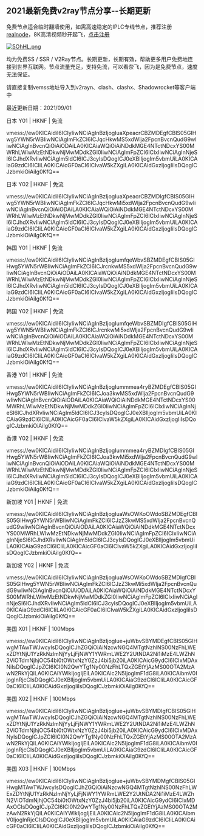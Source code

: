 ## 2021最新免费v2ray节点分享--长期更新

免费节点适合临时翻墙使用，如需高速稳定的IPLC专线节点，推荐注册[realnode](https://user.realnode.pro/#/register?code=c0tBDrSC)，8K高清视频秒开起飞，[点击注册](https://user.realnode.pro/#/register?code=c0tBDrSC)

[![5OhHL.png](https://i.w3tt.com/2021/09/01/5OhHL.png)](https://user.realnode.pro/#/register?code=c0tBDrSC)

均为免费SS / SSR / V2Ray节点。长期更新，长期有效，帮助更多用户免费地连接到世界互联网。节点流量充足，支持免流，可以看奈飞，因为是免费节点，速度无法保证。

请直接复制vemss地址导入到v2rayn、clash、clashx、Shadowrocket等客户端中

最近更新日期：2021/09/01

日本 Y01 | HKNF | 免流

vmess://ew0KICAidiI6ICIyIiwNCiAgInBzIjogIuaXpeacrCBZMDEgfCBIS05GIHwg5YWN5rWBIiwNCiAgImFkZCI6ICJqcHkwMS5xdWlja2FpcnBvcnQudG9wIiwNCiAgInBvcnQiOiAiODAiLA0KICAiaWQiOiAiNDdkMGE4NTctNDcxYS00MWRhLWIwMzEtNDkwNjMwMDdkZGI0IiwNCiAgImFpZCI6ICIxIiwNCiAgInNjeSI6ICJhdXRvIiwNCiAgIm5ldCI6ICJ3cyIsDQogICJ0eXBlIjogIm5vbmUiLA0KICAiaG9zdCI6ICIiLA0KICAicGF0aCI6ICIvaW5kZXgiLA0KICAidGxzIjogIiIsDQogICJzbmkiOiAiIg0KfQ==

日本 Y02 | HKNF | 免流

vmess://ew0KICAidiI6ICIyIiwNCiAgInBzIjogIuaXpeacrCBZMDIgfCBIS05GIHwg5YWN5rWBIiwNCiAgImFkZCI6ICJqcHkwMi5xdWlja2FpcnBvcnQudG9wIiwNCiAgInBvcnQiOiAiODAiLA0KICAiaWQiOiAiNDdkMGE4NTctNDcxYS00MWRhLWIwMzEtNDkwNjMwMDdkZGI0IiwNCiAgImFpZCI6ICIxIiwNCiAgInNjeSI6ICJhdXRvIiwNCiAgIm5ldCI6ICJ3cyIsDQogICJ0eXBlIjogIm5vbmUiLA0KICAiaG9zdCI6ICIiLA0KICAicGF0aCI6ICIvaW5kZXgiLA0KICAidGxzIjogIiIsDQogICJzbmkiOiAiIg0KfQ==

韩国 Y01 | HKNF | 免流

vmess://ew0KICAidiI6ICIyIiwNCiAgInBzIjogIumfqeWbvSBZMDEgfCBIS05GIHwg5YWN5rWBIiwNCiAgImFkZCI6ICJrcnkwMS5xdWlja2FpcnBvcnQudG9wIiwNCiAgInBvcnQiOiAiODAiLA0KICAiaWQiOiAiNDdkMGE4NTctNDcxYS00MWRhLWIwMzEtNDkwNjMwMDdkZGI0IiwNCiAgImFpZCI6ICIxIiwNCiAgInNjeSI6ICJhdXRvIiwNCiAgIm5ldCI6ICJ3cyIsDQogICJ0eXBlIjogIm5vbmUiLA0KICAiaG9zdCI6ICIiLA0KICAicGF0aCI6ICIvaW5kZXgiLA0KICAidGxzIjogIiIsDQogICJzbmkiOiAiIg0KfQ==

韩国 Y02 | HKNF | 免流

vmess://ew0KICAidiI6ICIyIiwNCiAgInBzIjogIumfqeWbvSBZMDIgfCBIS05GIHwg5YWN5rWBIiwNCiAgImFkZCI6ICJrcnkwMi5xdWlja2FpcnBvcnQudG9wIiwNCiAgInBvcnQiOiAiODAiLA0KICAiaWQiOiAiNDdkMGE4NTctNDcxYS00MWRhLWIwMzEtNDkwNjMwMDdkZGI0IiwNCiAgImFpZCI6ICIxIiwNCiAgInNjeSI6ICJhdXRvIiwNCiAgIm5ldCI6ICJ3cyIsDQogICJ0eXBlIjogIm5vbmUiLA0KICAiaG9zdCI6ICIiLA0KICAicGF0aCI6ICIvaW5kZXgiLA0KICAidGxzIjogIiIsDQogICJzbmkiOiAiIg0KfQ==

香港 Y01 | HKNF | 免流

vmess://ew0KICAidiI6ICIyIiwNCiAgInBzIjogIummmea4ryBZMDEgfCBIS05GIHwg5YWN5rWBIiwNCiAgImFkZCI6ICJoa3kwMS5xdWlja2FpcnBvcnQudG9wIiwNCiAgInBvcnQiOiAiODAiLA0KICAiaWQiOiAiNDdkMGE4NTctNDcxYS00MWRhLWIwMzEtNDkwNjMwMDdkZGI0IiwNCiAgImFpZCI6ICIxIiwNCiAgInNjeSI6ICJhdXRvIiwNCiAgIm5ldCI6ICJ3cyIsDQogICJ0eXBlIjogIm5vbmUiLA0KICAiaG9zdCI6ICIiLA0KICAicGF0aCI6ICIvaW5kZXgiLA0KICAidGxzIjogIiIsDQogICJzbmkiOiAiIg0KfQ==

香港 Y02 | HKNF | 免流

vmess://ew0KICAidiI6ICIyIiwNCiAgInBzIjogIummmea4ryBZMDIgfCBIS05GIHwg5YWN5rWBIiwNCiAgImFkZCI6ICJoa3kwMi5xdWlja2FpcnBvcnQudG9wIiwNCiAgInBvcnQiOiAiODAiLA0KICAiaWQiOiAiNDdkMGE4NTctNDcxYS00MWRhLWIwMzEtNDkwNjMwMDdkZGI0IiwNCiAgImFpZCI6ICIxIiwNCiAgInNjeSI6ICJhdXRvIiwNCiAgIm5ldCI6ICJ3cyIsDQogICJ0eXBlIjogIm5vbmUiLA0KICAiaG9zdCI6ICIiLA0KICAicGF0aCI6ICIvaW5kZXgiLA0KICAidGxzIjogIiIsDQogICJzbmkiOiAiIg0KfQ==

新加坡 Y01 | HKNF | 免流

vmess://ew0KICAidiI6ICIyIiwNCiAgInBzIjogIuaWsOWKoOWdoSBZMDEgfCBIS05GIHwg5YWN5rWBIiwNCiAgImFkZCI6ICJzZ3kwMS5xdWlja2FpcnBvcnQudG9wIiwNCiAgInBvcnQiOiAiODAiLA0KICAiaWQiOiAiNDdkMGE4NTctNDcxYS00MWRhLWIwMzEtNDkwNjMwMDdkZGI0IiwNCiAgImFpZCI6ICIxIiwNCiAgInNjeSI6ICJhdXRvIiwNCiAgIm5ldCI6ICJ3cyIsDQogICJ0eXBlIjogIm5vbmUiLA0KICAiaG9zdCI6ICIiLA0KICAicGF0aCI6ICIvaW5kZXgiLA0KICAidGxzIjogIiIsDQogICJzbmkiOiAiIg0KfQ==

新加坡 Y02 | HKNF | 免流

vmess://ew0KICAidiI6ICIyIiwNCiAgInBzIjogIuaWsOWKoOWdoSBZMDIgfCBIS05GIHwg5YWN5rWBIiwNCiAgImFkZCI6ICJzZ3kwMi5xdWlja2FpcnBvcnQudG9wIiwNCiAgInBvcnQiOiAiODAiLA0KICAiaWQiOiAiNDdkMGE4NTctNDcxYS00MWRhLWIwMzEtNDkwNjMwMDdkZGI0IiwNCiAgImFpZCI6ICIxIiwNCiAgInNjeSI6ICJhdXRvIiwNCiAgIm5ldCI6ICJ3cyIsDQogICJ0eXBlIjogIm5vbmUiLA0KICAiaG9zdCI6ICIiLA0KICAicGF0aCI6ICIvaW5kZXgiLA0KICAidGxzIjogIiIsDQogICJzbmkiOiAiIg0KfQ==

美国 X01 | HKNF | 100Mbps

vmess://ew0KICAidiI6ICIyIiwNCiAgInBzIjogIue+juWbvSBYMDEgfCBIS05GIHwgMTAwTWJwcyIsDQogICJhZGQiOiAiNzcwNGQ4MTgtNzhlNS00NzFhLWExZDYtNjU1YzRkNzlmNjYyLjFjNWY1YWRmLWE2Y2UtNDA2Ni1iMzE4LWZhN2ViOTdmNjhjOC54bi0tOWtxNzY0ZzJ4bi5jb20iLA0KICAicG9ydCI6ICIxMDAxNiIsDQogICJpZCI6ICI0N2QwYTg1Ny00NzFhLTQxZGEtYjAzMS00OTA2MzAwN2RkYjQiLA0KICAiYWlkIjogIjEiLA0KICAic2N5IjogImF1dG8iLA0KICAibmV0IjogInRjcCIsDQogICJ0eXBlIjogIm5vbmUiLA0KICAiaG9zdCI6ICIiLA0KICAicGF0aCI6ICIiLA0KICAidGxzIjogIiIsDQogICJzbmkiOiAiIg0KfQ==

美国 X02 | HKNF | 100Mbps

vmess://ew0KICAidiI6ICIyIiwNCiAgInBzIjogIue+juWbvSBYMDIgfCBIS05GIHwgMTAwTWJwcyIsDQogICJhZGQiOiAiNzcwNGQ4MTgtNzhlNS00NzFhLWExZDYtNjU1YzRkNzlmNjYyLjFjNWY1YWRmLWE2Y2UtNDA2Ni1iMzE4LWZhN2ViOTdmNjhjOC54bi0tOWtxNzY0ZzJ4bi5jb20iLA0KICAicG9ydCI6ICIxMDAxNyIsDQogICJpZCI6ICI0N2QwYTg1Ny00NzFhLTQxZGEtYjAzMS00OTA2MzAwN2RkYjQiLA0KICAiYWlkIjogIjEiLA0KICAic2N5IjogImF1dG8iLA0KICAibmV0IjogInRjcCIsDQogICJ0eXBlIjogIm5vbmUiLA0KICAiaG9zdCI6ICIiLA0KICAicGF0aCI6ICIiLA0KICAidGxzIjogIiIsDQogICJzbmkiOiAiIg0KfQ==

美国 X03 | HKNF | 100Mbps

vmess://ew0KICAidiI6ICIyIiwNCiAgInBzIjogIue+juWbvSBYMDMgfCBIS05GIHwgMTAwTWJwcyIsDQogICJhZGQiOiAiNzcwNGQ4MTgtNzhlNS00NzFhLWExZDYtNjU1YzRkNzlmNjYyLjFjNWY1YWRmLWE2Y2UtNDA2Ni1iMzE4LWZhN2ViOTdmNjhjOC54bi0tOWtxNzY0ZzJ4bi5jb20iLA0KICAicG9ydCI6ICIxMDAxOCIsDQogICJpZCI6ICI0N2QwYTg1Ny00NzFhLTQxZGEtYjAzMS00OTA2MzAwN2RkYjQiLA0KICAiYWlkIjogIjEiLA0KICAic2N5IjogImF1dG8iLA0KICAibmV0IjogInRjcCIsDQogICJ0eXBlIjogIm5vbmUiLA0KICAiaG9zdCI6ICIiLA0KICAicGF0aCI6ICIiLA0KICAidGxzIjogIiIsDQogICJzbmkiOiAiIg0KfQ==
